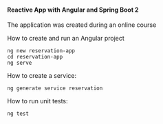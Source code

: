 #### Reactive App with Angular and Spring Boot 2

The application was created during an online course

How to create and run an Angular project
```
ng new reservation-app
cd reservation-app
ng serve
```

How to create a service:
```
ng generate service reservation
```

How to run unit tests:
```
ng test
```